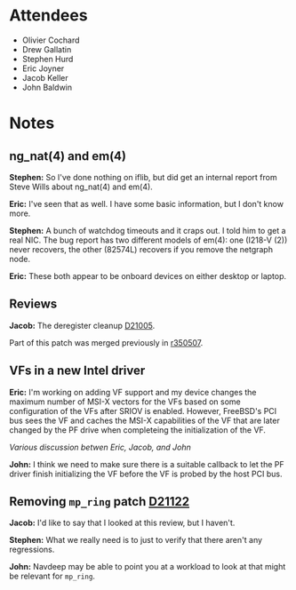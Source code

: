 # Attendees

- Olivier Cochard
- Drew Gallatin
- Stephen Hurd
- Eric Joyner
- Jacob Keller
- John Baldwin

# Notes

## ng_nat(4) and em(4)

**Stephen:** So I've done nothing on iflib, but did get an internal
report from Steve Wills about ng_nat(4) and em(4).

**Eric:** I've seen that as well.  I have some basic information, but
I don't know more.

**Stephen:** A bunch of watchdog timeouts and it craps out.  I told
him to get a real NIC.  The bug report has two different models of
em(4): one (I218-V (2)) never recovers, the other (82574L) recovers if
you remove the netgraph node.

**Eric:** These both appear to be onboard devices on either desktop or
laptop.

## Reviews

**Jacob:** The deregister cleanup
[D21005](https://reviews.freebsd.org/D21005).

Part of this patch was merged previously in
[r350507](https://svnweb.freebsd.org/base?view=revision&revision=350507).

## VFs in a new Intel driver

**Eric:** I'm working on adding VF support and my device changes the
maximum number of MSI-X vectors for the VFs based on some
configuration of the VFs after SRIOV is enabled.  However, FreeBSD's
PCI bus sees the VF and caches the MSI-X capabilities of the VF that
are later changed by the PF drive when completeing the initialization
of the VF.

*Various discussion betwen Eric, Jacob, and John*

**John:** I think we need to make sure there is a suitable callback to
let the PF driver finish initializing the VF before the VF is probed
by the host PCI bus.

## Removing `mp_ring` patch [D21122](https://reviews.freebsd.org/D21122)

**Jacob:** I'd like to say that I looked at this review, but I
haven't.

**Stephen:** What we really need is to just to verify that there
aren't any regressions.

**John:** Navdeep may be able to point you at a workload to look at
that might be relevant for `mp_ring`.
